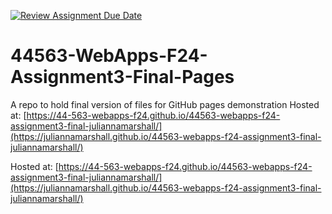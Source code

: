 [![Review Assignment Due Date](https://classroom.github.com/assets/deadline-readme-button-22041afd0340ce965d47ae6ef1cefeee28c7c493a6346c4f15d667ab976d596c.svg)](https://classroom.github.com/a/dZ9FHvI8)
# 44563-WebApps-F24-Assignment3-Final-Pages
A repo to hold final version of files for GitHub pages demonstration
Hosted at: 
[https://44-563-webapps-f24.github.io/44563-webapps-f24-assignment3-final-juliannamarshall/](https://juliannamarshall.github.io/44563-webapps-f24-assignment3-final-juliannamarshall/)

Hosted at: 
[https://44-563-webapps-f24.github.io/44563-webapps-f24-assignment3-final-juliannamarshall/](https://juliannamarshall.github.io/44563-webapps-f24-assignment3-final-juliannamarshall/)